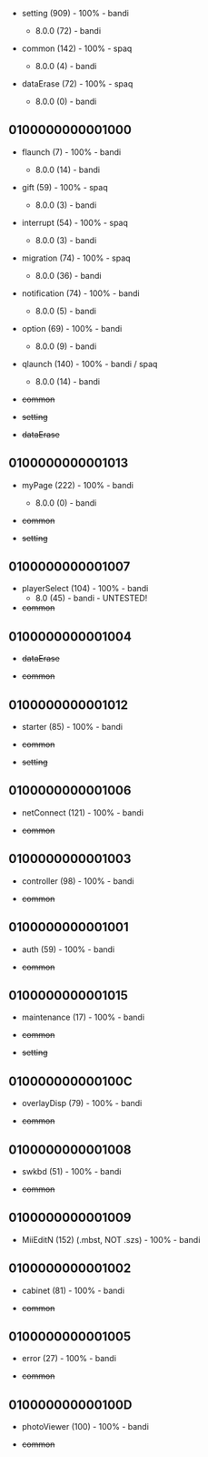 * setting (909) - 100% - bandi
  * 8.0.0 (72) - bandi

* common (142) - 100% - spaq
  * 8.0.0 (4) - bandi

* dataErase (72) - 100% - spaq
  * 8.0.0 (0) - bandi

## 0100000000001000

* flaunch (7) - 100% - bandi
  * 8.0.0 (14) - bandi

* gift (59) - 100% - spaq
  * 8.0.0 (3) - bandi

* interrupt (54) - 100% - spaq
  * 8.0.0 (3) - bandi

* migration (74) - 100% - spaq
  * 8.0.0 (36) - bandi

* notification (74) - 100% - bandi
  * 8.0.0 (5) - bandi

* option (69) - 100% - bandi
  * 8.0.0 (9) - bandi

* qlaunch (140) - 100% - bandi / spaq
  * 8.0.0 (14) - bandi

* ~~common~~

* ~~setting~~

* ~~dataErase~~

## 0100000000001013

* myPage (222) - 100% - bandi
  * 8.0.0 (0) - bandi

* ~~common~~

* ~~setting~~

## 0100000000001007

* playerSelect (104) - 100% - bandi
  * 8.0 (45) - bandi - UNTESTED!
* ~~common~~

## 0100000000001004

* ~~dataErase~~

* ~~common~~

## 0100000000001012

* starter (85) - 100% - bandi

* ~~common~~

* ~~setting~~

## 0100000000001006

* netConnect (121) - 100% - bandi

* ~~common~~

## 0100000000001003

* controller (98) - 100% - bandi

* ~~common~~

## 0100000000001001

* auth (59) - 100% - bandi

* ~~common~~

## 0100000000001015

* maintenance (17) - 100% - bandi

* ~~common~~

* ~~setting~~

## 010000000000100C

* overlayDisp (79) - 100% - bandi

* ~~common~~

## 0100000000001008

* swkbd (51) - 100% - bandi

* ~~common~~

## 0100000000001009

* MiiEditN (152) (.mbst, NOT .szs) - 100% - bandi 

## 0100000000001002

* cabinet (81) - 100% - bandi

* ~~common~~

## 0100000000001005

* error (27) - 100% - bandi

* ~~common~~

## 010000000000100D

* photoViewer (100) - 100% - bandi

* ~~common~~

